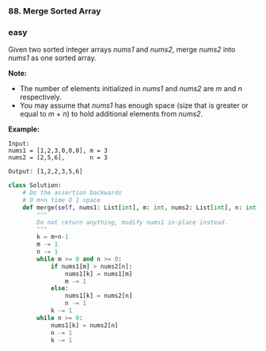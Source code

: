### 88. Merge Sorted Array

### easy

Given two sorted integer arrays *nums1* and *nums2*, merge *nums2* into *nums1* as one sorted array.

**Note:**

- The number of elements initialized in *nums1* and *nums2* are *m* and *n* respectively.
- You may assume that *nums1* has enough space (size that is greater or equal to *m* + *n*) to hold additional elements from *nums2*.

**Example:**

```
Input:
nums1 = [1,2,3,0,0,0], m = 3
nums2 = [2,5,6],       n = 3

Output: [1,2,2,3,5,6]
```

```python
class Solution:
    # Do the assertion backwards
    # O m+n time O 1 space
    def merge(self, nums1: List[int], m: int, nums2: List[int], n: int) -> None:
        """
        Do not return anything, modify nums1 in-place instead.
        """
        k = m+n-1
        m -= 1
        n -= 1
        while m >= 0 and n >= 0:
            if nums1[m] > nums2[n]:
                nums1[k] = nums1[m]
                m -= 1
            else:
                nums1[k] = nums2[n]
                n -= 1
            k -= 1
        while n >= 0:
            nums1[k] = nums2[n]
            n -= 1
            k -= 1
```

